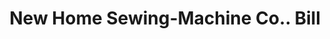 ---
doi: 10.7916/D8Z339RG
date_other: '1920'
date_other_textual: '1920'
form: printed ephemera
genre:
- Invoices
name:
- New Home Sewing-Machine Co.
object_in_context_url: https://biggert.cul.columbia.edu/items/view/ave_biggert_00229
subject_hierarchical_geographic:
- Chicago, Illinois, United States
subject_name:
- New Home Sewing-Machine Co.
title: New Home Sewing-Machine Co.. Bill
sort_title: New Home Sewing-Machine Co.. Bill
call_number: ave_biggert_00229
coordinates:
- 41.83694444444445,-87.68472222222222
pid: ave_biggert_00229
identifiers: ave_biggert_00229
thumbnail: https://derivativo-3.library.columbia.edu/iiif/2/ldpd:345208/full/!256,256/0/native.jpg
permalink: "/items/ave_biggert_00229/"
layout: iiif-image-page
---